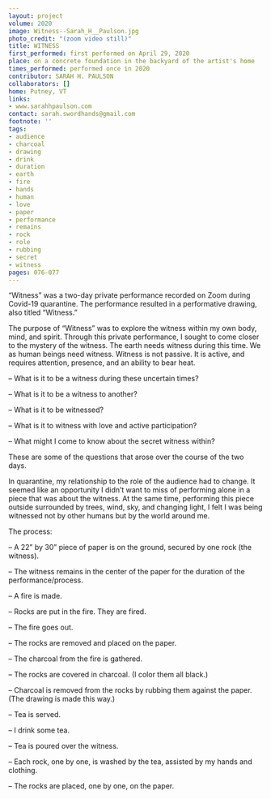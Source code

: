 ```yaml
---
layout: project
volume: 2020
image: Witness--Sarah_H__Paulson.jpg
photo_credit: "(zoom video still)"
title: WITNESS
first_performed: first performed on April 29, 2020
place: on a concrete foundation in the backyard of the artist's home
times_performed: performed once in 2020
contributor: SARAH H. PAULSON
collaborators: []
home: Putney, VT
links:
- www.sarahhpaulson.com
contact: sarah.swordhands@gmail.com
footnote: ''
tags:
- audience
- charcoal
- drawing
- drink
- duration
- earth
- fire
- hands
- human
- love
- paper
- performance
- remains
- rock
- role
- rubbing
- secret
- witness
pages: 076-077
---
```

“Witness” was a two-day private performance recorded on Zoom during Covid-19 quarantine. The performance resulted in a performative drawing, also titled “Witness.”

The purpose of “Witness” was to explore the witness within my own body, mind, and spirit.  Through this private performance, I sought to come closer to the mystery of the witness.  The earth needs witness during this time. We as human beings need witness. Witness is not passive. It is active, and requires attention, presence, and an ability to bear heat.

– What is it to be a witness during these uncertain times?

– What is it to be a witness to another?

– What is it to be witnessed?

– What is it to witness with love and active participation? 

– What might I come to know about the secret witness within?

These are some of the questions that arose over the course of the two days.

In quarantine, my relationship to the role of the audience had to change. It seemed like an opportunity I didn’t want to miss of performing alone in a piece that was about the witness. At the same time, performing this piece outside surrounded by trees, wind, sky, and changing light, I felt I was being witnessed not by other humans but by the world around me.

The process:

– A 22” by 30” piece of paper is on the ground, secured by one rock (the witness). 

– The witness remains in the center of the paper for the duration of the performance/process.

– A fire is made.

– Rocks are put in the fire. They are fired.

– The fire goes out.

– The rocks are removed and placed on the paper.

– The charcoal from the fire is gathered.

– The rocks are covered in charcoal. (I color them all black.)

– Charcoal is removed from the rocks by rubbing them against the paper. (The drawing is made this way.)

– Tea is served.

– I drink some tea.

– Tea is poured over the witness.

– Each rock, one by one, is washed by the tea, assisted by my hands and clothing.

– The rocks are placed, one by one, on the paper.